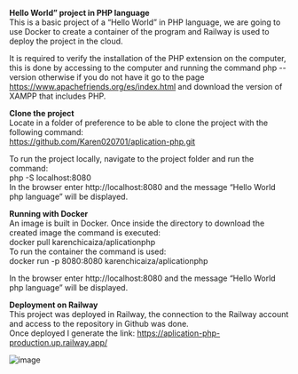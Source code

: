 **Hello World” project in PHP language**  
This is a basic project of a “Hello World” in PHP language, we are going to use Docker to create a container of the program and Railway is used to deploy the project in the cloud.  

It is required to verify the installation of the PHP extension on the computer, this is done by accessing to the computer and running the command php --version otherwise if you do not have it go to the page https://www.apachefriends.org/es/index.html and download the version of XAMPP that includes PHP.   

**Clone the project**  
Locate in a folder of preference to be able to clone the project with the following command:  
https://github.com/Karen020701/aplication-php.git  

To run the project locally, navigate to the project folder and run the command:  
php -S localhost:8080  
In the browser enter http://localhost:8080 and the message “Hello World php language” will be displayed.  

**Running with Docker**  
An image is built in Docker. Once inside the directory to download the created image the command is executed:  
docker pull karenchicaiza/aplicationphp  
To run the container the command is used:  
docker run -p 8080:8080 karenchicaiza/aplicationphp  

In the browser enter http://localhost:8080 and the message “Hello World php language” will be displayed.  


**Deployment on Railway**  
This project was deployed in Railway, the connection to the Railway account and access to the repository in Github was done.   
Once deployed I generate the link: https://aplication-php-production.up.railway.app/

![image](https://github.com/user-attachments/assets/33dc86e5-a4fc-4ed3-8de4-85abe4ee18e9)
